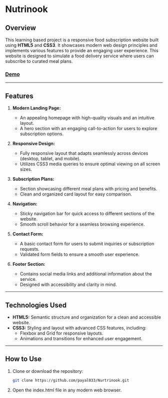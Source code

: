 # Nutrinook 

## Overview
This learning based project is a responsive food subscription website built using **HTML5** and **CSS3**. It showcases modern web design principles and implements various features to provide an engaging user experience. This website is designed to simulate a food delivery service where users can subscribe to curated meal plans.

### [Demo](https://payal033.github.io/Nutrinook/)

---

## Features
1. **Modern Landing Page:**
   - An appealing homepage with high-quality visuals and an intuitive layout.
   - A hero section with an engaging call-to-action for users to explore subscription options.

2. **Responsive Design:**
   - Fully responsive layout that adapts seamlessly across devices (desktop, tablet, and mobile).
   - Utilizes CSS3 media queries to ensure optimal viewing on all screen sizes.

3. **Subscription Plans:**
   - Section showcasing different meal plans with pricing and benefits.
   - Clean and organized card layout for easy comparison.

4. **Navigation:**
   - Sticky navigation bar for quick access to different sections of the website.
   - Smooth scroll behavior for a seamless browsing experience.

5. **Contact Form:**
   - A basic contact form for users to submit inquiries or subscription requests.
   - Validated form fields to ensure a smooth user experience.

6. **Footer Section:**
   - Contains social media links and additional information about the service.
   - Designed with accessibility and clarity in mind.

---

## Technologies Used
- **HTML5:** Semantic structure and organization for a clean and accessible website.
- **CSS3:** Styling and layout with advanced CSS features, including:
  - Flexbox and Grid for responsive layouts.
  - Animations and transitions for enhanced user engagement.

---

## How to Use
1. Clone or download the repository:
   ```bash
   git clone https://github.com/payal033/Nurtrinook.git
2. Open the index.html file in any modern web browser.
